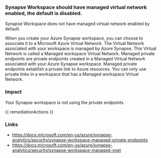 
### Synapse Workspace should have managed virtual network enabled, the default is disabled.

Synapse Workspace does not have managed virtual network enabled by default.

When you create your Azure Synapse workspace, you can choose to associate it to a Microsoft Azure Virtual Network. The Virtual Network associated with your workspace is managed by Azure Synapse. This Virtual Network is called a Managed workspace Virtual Network.
Managed private endpoints are private endpoints created in a Managed Virtual Network associated with your Azure Synapse workspace. Managed private endpoints establish a private link to Azure resources. You can only use private links in a workspace that has a Managed workspace Virtual Network.

### Impact
Your Synapse workspace is not using the private endpoints

<!-- DO NOT CHANGE -->
{{ remediationActions }}

### Links
- https://docs.microsoft.com/en-us/azure/synapse-analytics/security/synapse-workspace-managed-private-endpoints
 - https://docs.microsoft.com/en-us/azure/synapse-analytics/security/synapse-workspace-managed-vnet
        